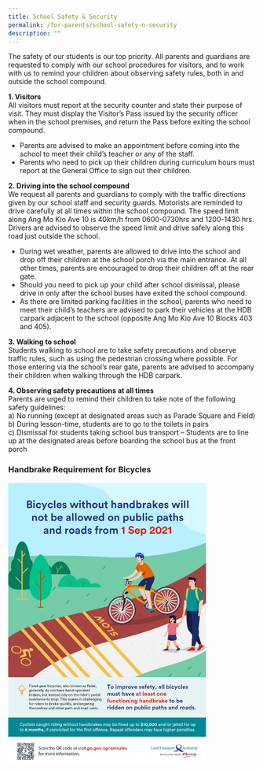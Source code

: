 ```yaml
---
title: School Safety & Security
permalink: /for-parents/school-safety-n-security
description: ""
---
```

The safety of our students is our top priority. All parents and guardians are requested to comply with our school procedures for visitors, and to work with us to remind your children about observing safety rules, both in and outside the school compound.
  

**1. Visitors** <br>
All visitors must report at the security counter and state their purpose of visit. They must display the Visitor’s Pass issued by the security officer when in the school premises, and return the Pass before exiting the school compound.
* Parents are advised to make an appointment before coming into the school to meet their child’s teacher or any of the staff.
* Parents who need to pick up their children during curriculum hours must report at the General Office to sign out their children.

**2. Driving into the school compound** <br>
We request all parents and guardians to comply with the traffic directions given by our school staff and security guards. Motorists are reminded to drive carefully at all times within the school compound. The speed limit along Ang Mo Kio Ave 10 is 40km/h from 0600-0730hrs and 1200-1430 hrs. Drivers are advised to observe the speed limit and drive safely along this road just outside the school.
* During wet weather, parents are allowed to drive into the school and drop off their children at the school porch via the main entrance. At all other times, parents are encouraged to drop their children off at the rear gate.
* Should you need to pick up your child after school dismissal, please drive in only after the school buses have exited the school compound.
* As there are limited parking facilities in the school, parents who need to meet their child’s teachers are advised to park their vehicles at the HDB carpark adjacent to the school (opposite Ang Mo Kio Ave 10 Blocks 403 and 405).

**3. Walking to school** <br>
Students walking to school are to take safety precautions and observe traffic rules, such as using the pedestrian crossing where possible. For those entering via the school’s rear gate, parents are advised to accompany their children when walking through the HDB carpark.

**4. Observing safety precautions at all times** <br>
Parents are urged to remind their children to take note of the following safety guidelines: <br>
a) No running (except at designated areas such as Parade Square and Field) <br>
b) During lesson-time, students are to go to the toilets in pairs <br>
c) Dismissal for students taking school bus transport – Students are to line up at the designated areas before boarding the school bus at the front porch

### Handbrake Requirement for Bicycles

<img src="/images/LTA%20handbrake%20requirements.jpg" 
     style="width:80%">